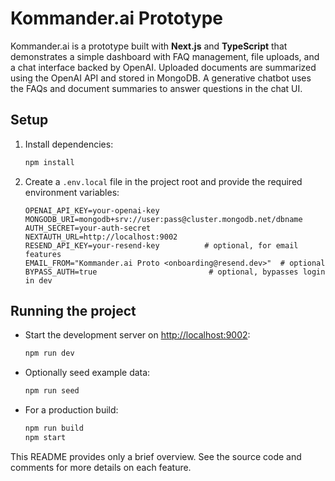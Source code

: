 # Kommander.ai Prototype

Kommander.ai is a prototype built with **Next.js** and **TypeScript** that demonstrates a simple dashboard with FAQ management, file uploads, and a chat interface backed by OpenAI. Uploaded documents are summarized using the OpenAI API and stored in MongoDB. A generative chatbot uses the FAQs and document summaries to answer questions in the chat UI.

## Setup

1. Install dependencies:
   ```bash
   npm install
   ```
2. Create a `.env.local` file in the project root and provide the required environment variables:
   ```dotenv
   OPENAI_API_KEY=your-openai-key
   MONGODB_URI=mongodb+srv://user:pass@cluster.mongodb.net/dbname
   AUTH_SECRET=your-auth-secret
   NEXTAUTH_URL=http://localhost:9002
   RESEND_API_KEY=your-resend-key          # optional, for email features
   EMAIL_FROM="Kommander.ai Proto <onboarding@resend.dev>"  # optional
   BYPASS_AUTH=true                         # optional, bypasses login in dev
   ```

## Running the project

- Start the development server on [http://localhost:9002](http://localhost:9002):
  ```bash
  npm run dev
  ```
- Optionally seed example data:
  ```bash
  npm run seed
  ```
- For a production build:
  ```bash
  npm run build
  npm start
  ```

This README provides only a brief overview. See the source code and comments for more details on each feature.
